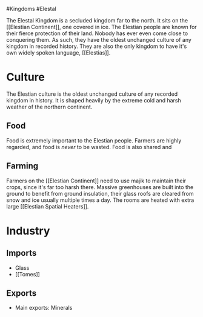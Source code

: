 #Kingdoms #Elestal 

The Elestal Kingdom is a secluded kingdom far to the north. It sits on the [[Elestian Continent]], one covered in ice. The Elestian people are known for their fierce protection of their land. Nobody has ever even come close to conquering them. As such, they have the oldest unchanged culture of any kingdom in recorded history. They are also the only kingdom to have it's own widely spoken language, [[Elestias]].
# Culture
The Elestian culture is the oldest unchanged culture of any recorded kingdom in history. It is shaped heavily by the extreme cold and harsh weather of the northern continent.
## Food
Food is extremely important to the Elestian people. Farmers are highly regarded, and food is *never* to be wasted. Food is also shared and 
## Farming
Farmers on the [[Elestian Continent]] need to use majik to maintain their crops, since it's far too harsh there. Massive greenhouses are built into the ground to benefit from ground insulation, their glass roofs are cleared from snow and ice usually multiple times a day. The rooms are heated with extra large [[Elestian Spatial Heaters]].
# Industry
## Imports
- Glass
- [[Tomes]]
## Exports
- Main exports: Minerals
